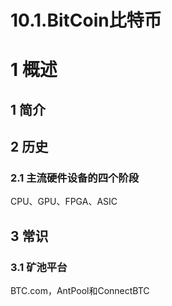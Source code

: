 # 10.1.BitCoin比特币

# 1 概述
## 1 简介
## 2 历史
### 2.1 主流硬件设备的四个阶段
CPU、GPU、FPGA、ASIC

## 3 常识
### 3.1 矿池平台
BTC.com，AntPool和ConnectBTC
